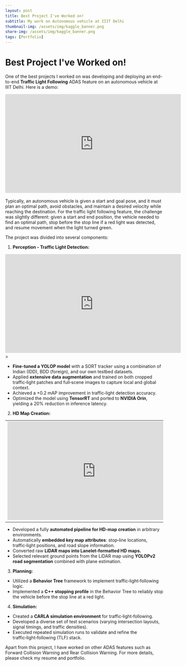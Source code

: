 ```yaml
---
layout: post
title: Best Project I've Worked on!
subtitle: My work on Autonomous vehicle at IIIT Delhi
thumbnail-img: /assets/img/kaggle_banner.png
share-img: /assets/img/kaggle_banner.png
tags: [Portfolio]
---
```


# Best Project I've Worked on!

One of the best projects I worked on was developing and deploying an end-to-end **Traffic Light Following** ADAS feature on an autonomous vehicle at IIIT Delhi. Here is a demo:

<iframe width="560" height="315" src="https://www.youtube.com/embed/Yhju9OP4RS8" frameborder="0" allow="accelerometer; autoplay; clipboard-write; encrypted-media; gyroscope; picture-in-picture" allowfullscreen></iframe>

Typically, an autonomous vehicle is given a start and goal pose, and it must plan an optimal path, avoid obstacles, and maintain a desired velocity while reaching the destination. For the traffic light following feature, the challenge was slightly different: given a start and end position, the vehicle needed to find an optimal path, stop before the stop line if a red light was detected, and resume movement when the light turned green.

The project was divided into several components:

1. **Perception - Traffic Light Detection:**

<iframe width="560" height="315" src="https://www.youtube.com/embed/Xk02kCv9rg4?si=R9IiWfNY6XajW9CX" title="YouTube video player" frameborder="0" allow="accelerometer; autoplay; clipboard-write; encrypted-media; gyroscope; picture-in-picture; web-share" referrerpolicy="strict-origin-when-cross-origin" allowfullscreen></iframe>>

- **Fine‑tuned a YOLOP model** with a SORT tracker using a combination of Indian (IDD), BDD (foreign), and our own testbed datasets.
- Applied **extensive data augmentation** and trained on both cropped traffic‑light patches and full‑scene images to capture local and global context.
- Achieved a +0.2 mAP improvement in traffic‑light detection accuracy.
- Optimized the model using **TensorRT** and ported to **NVIDIA Orin**, yielding a 20% reduction in inference latency.

2. **HD Map Creation:**


<table>
  <tr>
    <td>
      <iframe width="560" height="315" src="https://www.youtube.com/embed/KkV2-nVDkjs?si=NwUHQomD-fs62hSY" title="YouTube video player" frameborder="0" allow="accelerometer; autoplay; clipboard-write; encrypted-media; gyroscope; picture-in-picture; web-share" referrerpolicy="strict-origin-when-cross-origin" allowfullscreen></iframe>
    </td>
    <td>
      <img src="/assets/img/lanelet_map_josm.png" alt="Placeholder image" width="560" height="315" />
    </td>
  </tr>
</table>

- Developed a fully **automated pipeline for HD‑map creation** in arbitrary environments.
- Automatically **embedded key map attributes**: stop‑line locations, traffic‑light positions, and road slope information.
- Converted raw **LiDAR maps into Lanelet‑formatted HD maps.**
- Selected relevant ground points from the LiDAR map using **YOLOPv2 road segmentation** combined with plane estimation.

3. **Planning:**  
- Utilized a **Behavior Tree** framework to implement traffic‑light‑following logic.
- Implemented a **C++ stopping profile** in the Behavior Tree to reliably stop the vehicle before the stop line at a red light.

4. **Simulation:**
- Created a **CARLA simulation environment** for traffic‑light‑following.
- Developed a diverse set of test scenarios (varying intersection layouts, signal timings, and traffic densities).
- Executed repeated simulation runs to validate and refine the traffic‑light‑following (TLF) stack.

Apart from this project, I have worked on other ADAS features such as Forward Collision Warning and Rear Collision Warning. For more details, please check my resume and portfolio.
